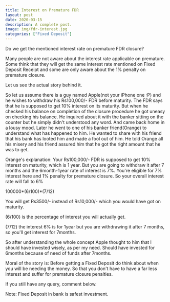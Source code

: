 ```yaml
---
title: Interest on Premature FDR
layout: post
date: 2020-03-15
description: A complete post.
image: img/fdr-interest.jpg
categories: ["Fixed Deposit"]
---
```


Do we get the mentioned interest rate on premature FDR closure?

Many people are not aware about the interest rate applicable on premature.
Some think that they will get the same interest rate mentioned on Fixed Deposit Receipt and some are only aware about the 1% penalty on premature closure.


Let us see the actual story behind it.

So let us assume there is a guy named Apple(not your iPhone one :P) and he wishes to withdraw his Rs100,000/- FDR before maturity. The FDR says that he is supposed to get 10% interest on its maturity.
But when he checked his balance on completion of the closure procedure he got uneasy on checking his balance. He inquired about it with the banker sitting on the counter but he simply didn't understood any word. And came back home in a lousy mood.
Later he went to one of his banker friend(Orange) to understand what has happened to him. He wanted to share with his friend that his bank has looted him and made a fool out of him.
He told Orange all his misery and his friend assured him that he got the right amount that he was to get.

Orange's explanation:
Your Rs100,000/- FDR is supposed to get 10% interest on maturity, which is 1 year.
But you are going to withdraw it after 7 months and the 6month-1year rate of interest is 7%.
You're eligible for 7% interest here and 1% penalty for premature closure.
So your overall interest rate will fall to 6%

100000*(6/100)*(7/12)

You will get Rs3500/- instead of Rs10,000/- which you would have got on maturity.

(6/100) is the percentage of interest you will actually get.

(7/12) the interest 6% is for 1year but you are withdrawing it after 7 months, so you'll get interest for 7months.

So after understanding the whole concept Apple thought to him that I should have invested wisely, as per my need. Should have invested for 6months because of need of funds after 7months.

Moral of the story is: Before getting a Fixed Deposit do think about when you will be needing the money. So that you don't have to have a far less interest and suffer for premature closure penalties.

If you still have any query, comment below.


Note: Fixed Deposit in bank is safest investment.
